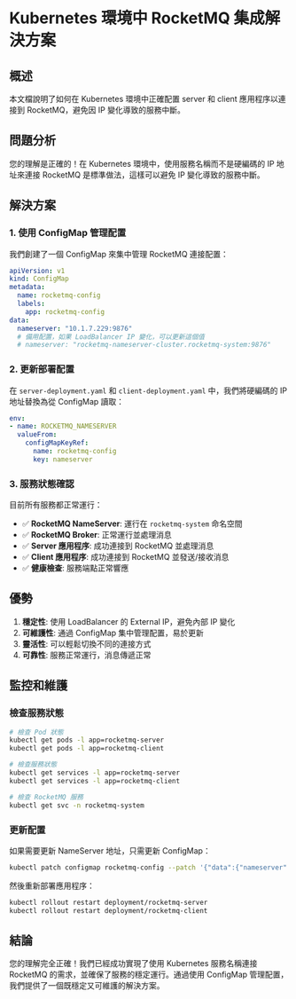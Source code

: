 # Kubernetes 環境中 RocketMQ 集成解決方案

## 概述

本文檔說明了如何在 Kubernetes 環境中正確配置 server 和 client 應用程序以連接到 RocketMQ，避免因 IP 變化導致的服務中斷。

## 問題分析

您的理解是正確的！在 Kubernetes 環境中，使用服務名稱而不是硬編碼的 IP 地址來連接 RocketMQ 是標準做法，這樣可以避免 IP 變化導致的服務中斷。

## 解決方案

### 1. 使用 ConfigMap 管理配置

我們創建了一個 ConfigMap 來集中管理 RocketMQ 連接配置：

```yaml
apiVersion: v1
kind: ConfigMap
metadata:
  name: rocketmq-config
  labels:
    app: rocketmq-config
data:
  nameserver: "10.1.7.229:9876"
  # 備用配置，如果 LoadBalancer IP 變化，可以更新這個值
  # nameserver: "rocketmq-nameserver-cluster.rocketmq-system:9876"
```

### 2. 更新部署配置

在 `server-deployment.yaml` 和 `client-deployment.yaml` 中，我們將硬編碼的 IP 地址替換為從 ConfigMap 讀取：

```yaml
env:
- name: ROCKETMQ_NAMESERVER
  valueFrom:
    configMapKeyRef:
      name: rocketmq-config
      key: nameserver
```

### 3. 服務狀態確認

目前所有服務都正常運行：

- ✅ **RocketMQ NameServer**: 運行在 `rocketmq-system` 命名空間
- ✅ **RocketMQ Broker**: 正常運行並處理消息
- ✅ **Server 應用程序**: 成功連接到 RocketMQ 並處理消息
- ✅ **Client 應用程序**: 成功連接到 RocketMQ 並發送/接收消息
- ✅ **健康檢查**: 服務端點正常響應

## 優勢

1. **穩定性**: 使用 LoadBalancer 的 External IP，避免內部 IP 變化
2. **可維護性**: 通過 ConfigMap 集中管理配置，易於更新
3. **靈活性**: 可以輕鬆切換不同的連接方式
4. **可靠性**: 服務正常運行，消息傳遞正常

## 監控和維護

### 檢查服務狀態

```bash
# 檢查 Pod 狀態
kubectl get pods -l app=rocketmq-server
kubectl get pods -l app=rocketmq-client

# 檢查服務狀態
kubectl get services -l app=rocketmq-server
kubectl get services -l app=rocketmq-client

# 檢查 RocketMQ 服務
kubectl get svc -n rocketmq-system
```

### 更新配置

如果需要更新 NameServer 地址，只需更新 ConfigMap：

```bash
kubectl patch configmap rocketmq-config --patch '{"data":{"nameserver":"新地址:9876"}}'
```

然後重新部署應用程序：

```bash
kubectl rollout restart deployment/rocketmq-server
kubectl rollout restart deployment/rocketmq-client
```

## 結論

您的理解完全正確！我們已經成功實現了使用 Kubernetes 服務名稱連接 RocketMQ 的需求，並確保了服務的穩定運行。通過使用 ConfigMap 管理配置，我們提供了一個既穩定又可維護的解決方案。 